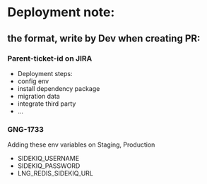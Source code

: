 # Deployment note: 
##  the format, write by Dev when creating PR: 
### Parent-ticket-id on JIRA 
  * Deployment steps: 
  * config env 
  * install dependency package 
  * migration data 
  * integrate  third party
  * ... 

### GNG-1733
  Adding these env variables  on Staging, Production
  * SIDEKIQ_USERNAME
  * SIDEKIQ_PASSWORD
  * LNG_REDIS_SIDEKIQ_URL
